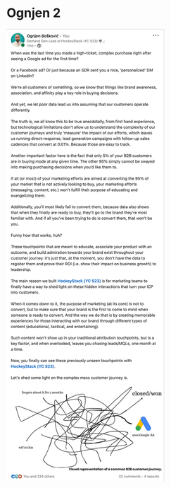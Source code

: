 # Ognjen 2

![-3-Post-LinkedIn (6).png](Ognjen%202%2083c31fcef32f4766b8d701ace9742fe0/-3-Post-LinkedIn_(6).png)